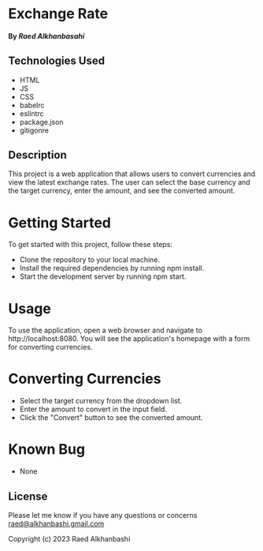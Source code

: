 # Exchange Rate

#### By _**Raed Alkhanbasahi**_

## Technologies Used

* HTML
* JS 
* CSS
* babelrc
* eslintrc 
* package.json
* gitigonre


## Description

This project is a web application that allows users to convert currencies and view the latest exchange rates. The user can select the base currency and the target currency, enter the amount, and see the converted amount.

# Getting Started
To get started with this project, follow these steps:

 - Clone the repository to your local machine.
 - Install the required dependencies by running npm install.
 - Start the development server by running npm start.


# Usage
To use the application, open a web browser and navigate to http://localhost:8080. You will see the application's homepage with a form for converting currencies.

# Converting Currencies
- Select the target currency from the dropdown list.
- Enter the amount to convert in the input field.
- Click the "Convert" button to see the converted amount.


# Known Bug
- None

## License

Please let me know if you have any questions or concerns raed@alkhanbashi.gmail.com

Copyright (c) 2023 Raed Alkhanbashi